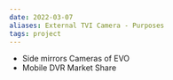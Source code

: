 ```yaml
---
date: 2022-03-07
aliases: External TVI Camera - Purposes
tags: project
---
```



- Side mirrors Cameras of EVO
- Mobile DVR Market Share
